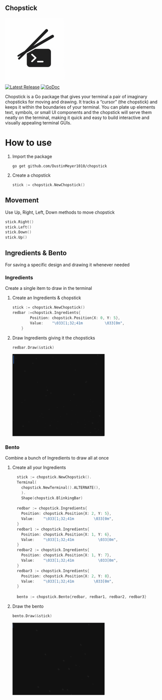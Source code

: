   <p style="font-size: 1.5em; font-weight: bold;" align="left">Chopstick</span>
<p align="left">
  <img src="./logo.png" alt="Chopstick Logo" width="200" style="vertical-align: middle; margin-right: 10px;"/>
  
</p>
    <a href="https://github.com/DustinMeyer1010/chopstick/releases"><img src="https://img.shields.io/badge/release-v0.0.0-blue" alt="Latest Release"></a>
    <a href="https://pkg.go.dev/github.com/DustinMeyer1010/chopstick?tab=doc"><img src="https://img.shields.io/badge/-docs-blue?logo=go&logoColor=white&labelColor=gray" alt="GoDoc"></a>


  Chopstick is a Go package that gives your terminal a pair of imaginary chopsticks for moving and drawing. It tracks a “cursor” (the chopstick) and keeps it within the boundaries of your terminal. You can plate up elements text, symbols, or small UI components and the chopstick will serve them neatly on the terminal, making it quick and easy to build interactive and visually appealing terminal GUIs.

# How to use
1. Import the package
    ```shell
    go get github.com/DustinMeyer1010/chopstick
    ```
2. Create a chopstick
    ```go
    stick := chopstick.NewChopstick()
    ```
## Movement
Use Up, Right, Left, Down methods to move chopstick
```go
stick.Right()
stick.Left()
stick.Down()
stick.Up()
```

## Ingredients & Bento
For saving a specific design and drawing it whenever needed

### Ingredients
Create a single item to draw in the terminal

1. Create an Ingredients & chopstick
    ```go
    stick := chopstick.NewChopstick()
    redbar :=chopstick.Ingredients{
            Position: chopstick.Position{X: 0, Y: 5},
            Value:    "\033[1;32;41m          \033[0m",
        }
    ```
2. Draw Ingredients giving it the chopsticks
    ```go
    redbar.Draw(&stick)
    ```
    <img src="Ingredient.gif" width="300" alt="Ingredient Example">


### Bento
Combine a bunch of Ingredients to draw all at once

1. Create all your Ingredients 
    ```go
      stick := chopstick.NewChopstick().
      Terminal(
        chopstick.NewTerminal().ALTERNATE(),
        ).
        Shape(chopstick.BlinkingBar)

      redbar := chopstick.Ingredients{
        Position: chopstick.Position{X: 2, Y: 5},
        Value:    "\033[1;32;41m         \033[0m",
      }
      redbar1 := chopstick.Ingredients{
        Position: chopstick.Position{X: 1, Y: 6},
        Value:    "\033[1;32;41m           \033[0m",
      }
      redbar2 := chopstick.Ingredients{
        Position: chopstick.Position{X: 1, Y: 7},
        Value:    "\033[1;32;41m           \033[0m",
      }
      redbar3 := chopstick.Ingredients{
        Position: chopstick.Position{X: 2, Y: 8},
        Value:    "\033[1;32;41m         \033[0m",
      }

      bento := chopstick.Bento{redbar, redbar1, redbar2, redbar3}
    ```

2. Draw the bento
    ```go
    bento.Draw(&stick)
    ```
    <img src="bento.gif" width="300" alt="Ingredient Example">